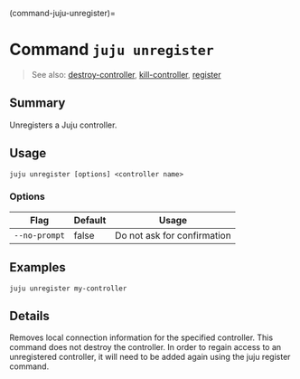 (command-juju-unregister)=
# Command `juju unregister`
> See also: [destroy-controller](#destroy-controller), [kill-controller](#kill-controller), [register](#register)

## Summary
Unregisters a Juju controller.

## Usage
```juju unregister [options] <controller name>```

### Options
| Flag | Default | Usage |
| --- | --- | --- |
| `--no-prompt` | false | Do not ask for confirmation |

## Examples

    juju unregister my-controller


## Details

Removes local connection information for the specified controller.  This
command does not destroy the controller.  In order to regain access to an
unregistered controller, it will need to be added again using the juju register
command.